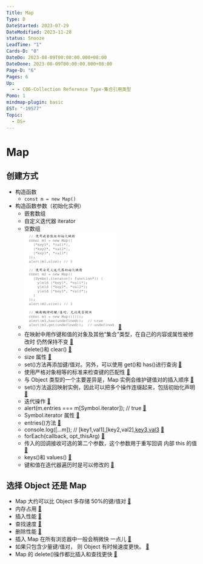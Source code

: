 ```yaml
---
Title: Map
Type: D
DateStarted: 2023-07-29
DateModified: 2023-11-28
status: Snooze
LeadTime: "1"
Cards-D: "0"
DateDo: 2023-08-09T00:00:00.000+08:00
DateDone: 2023-08-09T00:00:00.000+08:00
Page-D: "6"
Pages: 6
Up:
  - - C06-Collection Reference Type-集合引用类型
Pomo: 1
mindmap-plugin: basic
EST: "-19577"
Topic:
  - DS+
---
```


# Map

## 创建方式

- 构造函数
  - `const m = new Map()`
- 构造函数参数（初始化实例）
  - 嵌套数组
  - 自定义迭代器 iterator
  - 空数组
  - ![](z-Assets/1691557774350.png) [📌](obsidian://jump-to-pdf?id=ProJS-ZN&annotate=c087dff3-79bc-3917)
  - 在映射中用作键和值的对象及其他“集合”类型，在自己的内容或属性被修改时 仍然保持不变 [📌](obsidian://jump-to-pdf?id=ProJS-ZN&annotate=9e76a4dc-804b-df5a)
  - delete()和 clear() [📌](obsidian://jump-to-pdf?id=ProJS-ZN&annotate=11acae9e-7a4c-fe5d)
  - size 属性 [📌](obsidian://jump-to-pdf?id=ProJS-ZN&annotate=656a56cf-4ba9-b436)
  - set()方法再添加键/值对。另外，可以使用 get()和 has()进行查询 [📌](obsidian://jump-to-pdf?id=ProJS-ZN&annotate=2becc825-5678-13eb)
  - 使用严格对象相等的标准来检查键的匹配性 [📌](obsidian://jump-to-pdf?id=ProJS-ZN&annotate=095bc65e-fc97-c2b3)
  - 与 Object 类型的一个主要差异是，Map 实例会维护键值对的插入顺序 [📌](obsidian://jump-to-pdf?id=ProJS-ZN&annotate=b1de0d01-87b4-e9e7)
  - set()方法返回映射实例，因此可以把多个操作连缀起来，包括初始化声明 [📌](obsidian://jump-to-pdf?id=ProJS-ZN&annotate=a7ec7ae7-1ea2-0959)
  - 迭代操作 [📌](obsidian://jump-to-pdf?id=ProJS-ZN&annotate=d8b1a8f6-f3b3-123c)
  - alert(m.entries === m[Symbol.iterator]); // true [📌](obsidian://jump-to-pdf?id=ProJS-ZN&annotate=597aa12b-2fdf-e11f)
  - Symbol.iterator 属性 [📌](obsidian://jump-to-pdf?id=ProJS-ZN&annotate=c7ca45ad-b948-a2cc)
  - entries()方法 [📌](obsidian://jump-to-pdf?id=ProJS-ZN&annotate=e38e4327-065e-d5cd)
  - console.log([...m]); // [key1,val1],[key2,val2],[key3,val3](key1,val1],[key2,val2],[key3,val3) [📌](obsidian://jump-to-pdf?id=ProJS-ZN&annotate=236f7bbe-ccdf-428f)
  - forEach(callback, opt_thisArg) [📌](obsidian://jump-to-pdf?id=ProJS-ZN&annotate=40288775-8d63-01c2)
  - 传入的回调接收可选的第二个参数，这个参数用于重写回调 内部 this 的值 [📌](obsidian://jump-to-pdf?id=ProJS-ZN&annotate=9ed3c264-5811-2686)
  - keys()和 values() [📌](obsidian://jump-to-pdf?id=ProJS-ZN&annotate=fc1253e8-9c3a-a36f)
  - 键和值在迭代器遍历时是可以修改的 [📌](obsidian://jump-to-pdf?id=ProJS-ZN&annotate=34c76393-d32e-1033)

## 选择 Object 还是 Map

- Map 大约可以比 Object 多存储 50%的键/值对 [📌](obsidian://jump-to-pdf?id=ProJS-ZN&annotate=84f1127c-4ce2-89a4)
- 内存占用 [📌](obsidian://jump-to-pdf?id=ProJS-ZN&annotate=cf22f01f-19f7-504e)
- 插入性能 [📌](obsidian://jump-to-pdf?id=ProJS-ZN&annotate=21ccb2a4-c463-c139)
- 查找速度 [📌](obsidian://jump-to-pdf?id=ProJS-ZN&annotate=d0cc7d81-134d-0fd2)
- 删除性能 [📌](obsidian://jump-to-pdf?id=ProJS-ZN&annotate=fc186407-6a61-390d)
- 插入 Map 在所有浏览器中一般会稍微快 一点儿 [📌](obsidian://jump-to-pdf?id=ProJS-ZN&annotate=8e6d4014-790a-c0ab)
- 如果只包含少量键/值对， 则 Object 有时候速度更快。 [📌](obsidian://jump-to-pdf?id=ProJS-ZN&annotate=26fbbe68-380f-a8db)
- Map 的 delete()操作都比插入和查找更快 [📌](obsidian://jump-to-pdf?id=ProJS-ZN&annotate=75260cfd-72cf-2774)
